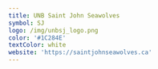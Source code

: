 ```yaml
---
title: UNB Saint John Seawolves
symbol: SJ
logo: /img/unbsj_logo.png
color: '#1C284E'
textColor: white
website: 'https://saintjohnseawolves.ca'
---
```


